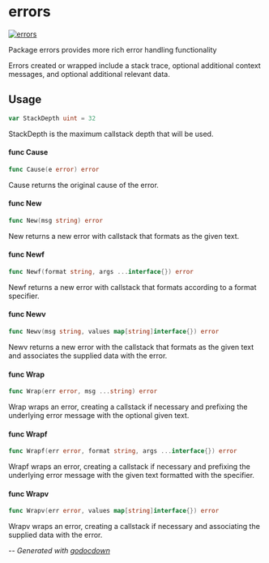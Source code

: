 # errors

[![errors](https://godoc.org/github.com/cerana/cerana/pkg/errors?status.svg)](https://godoc.org/github.com/cerana/cerana/pkg/errors)

Package errors provides more rich error handling functionality

Errors created or wrapped include a stack trace, optional additional context
messages, and optional additional relevant data.

## Usage

```go
var StackDepth uint = 32
```
StackDepth is the maximum callstack depth that will be used.

#### func  Cause

```go
func Cause(e error) error
```
Cause returns the original cause of the error.

#### func  New

```go
func New(msg string) error
```
New returns a new error with callstack that formats as the given text.

#### func  Newf

```go
func Newf(format string, args ...interface{}) error
```
Newf returns a new error with callstack that formats according to a format
specifier.

#### func  Newv

```go
func Newv(msg string, values map[string]interface{}) error
```
Newv returns a new error with the callstack that formats as the given text and
associates the supplied data with the error.

#### func  Wrap

```go
func Wrap(err error, msg ...string) error
```
Wrap wraps an error, creating a callstack if necessary and prefixing the
underlying error message with the optional given text.

#### func  Wrapf

```go
func Wrapf(err error, format string, args ...interface{}) error
```
Wrapf wraps an error, creating a callstack if necessary and prefixing the
underlying error message with the given text formatted with the specifier.

#### func  Wrapv

```go
func Wrapv(err error, values map[string]interface{}) error
```
Wrapv wraps an error, creating a callstack if necessary and associating the
supplied data with the error.

--
*Generated with [godocdown](https://github.com/robertkrimen/godocdown)*
